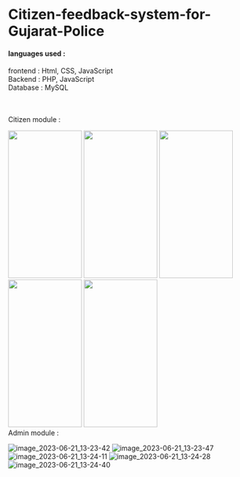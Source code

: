 # Citizen-feedback-system-for-Gujarat-Police

<h4>languages used :</h4>
<div>
frontend : Html, CSS, JavaScript<br>
Backend : PHP, JavaScript<br>
Database : MySQL
</div><br><br>

Citizen module :
<div style="float:right;">
  <img src="https://github.com/Manthansoni/Citizen-feedback-system-for-Gujarat-Police/assets/67406041/ba9216f2-b09f-4320-83f4-8285de419b05" height="300px" width="150px">
  <img src="https://github.com/Manthansoni/Citizen-feedback-system-for-Gujarat-Police/assets/67406041/4fc66aba-bfe9-44a1-9756-1f78da4028b5" height="300px" width="150px">
  <img src="https://github.com/Manthansoni/Citizen-feedback-system-for-Gujarat-Police/assets/67406041/d00a2754-41ee-4afa-b88f-c2f2594cb34b" height="300px" width="150px">
  <img src="https://github.com/Manthansoni/Citizen-feedback-system-for-Gujarat-Police/assets/67406041/ef86eae0-aca0-48f0-8354-c4999dee700d" height="300px" width="150px">
  <img src="https://github.com/Manthansoni/Citizen-feedback-system-for-Gujarat-Police/assets/67406041/0c58aa2a-ccc5-4c8e-816f-5c396b879fa3" height="300px" width="150px">
</div>
<br>
Admin module :

![image_2023-06-21_13-23-42](https://github.com/Manthansoni/Citizen-feedback-system-for-Gujarat-Police/assets/67406041/4a9f493b-c676-49fe-b4bc-ce91144c502f)
![image_2023-06-21_13-23-47](https://github.com/Manthansoni/Citizen-feedback-system-for-Gujarat-Police/assets/67406041/0419bb81-57ee-4e4b-b4a9-4541c79ad2b3)
![image_2023-06-21_13-24-11](https://github.com/Manthansoni/Citizen-feedback-system-for-Gujarat-Police/assets/67406041/c633236b-11e5-4899-b727-f11d63707992)
![image_2023-06-21_13-24-28](https://github.com/Manthansoni/Citizen-feedback-system-for-Gujarat-Police/assets/67406041/3be0cc32-b6df-461c-ad6e-4ab1088714ef)
![image_2023-06-21_13-24-40](https://github.com/Manthansoni/Citizen-feedback-system-for-Gujarat-Police/assets/67406041/ef24ab50-333e-4440-b303-3aa9f35b04ec)




